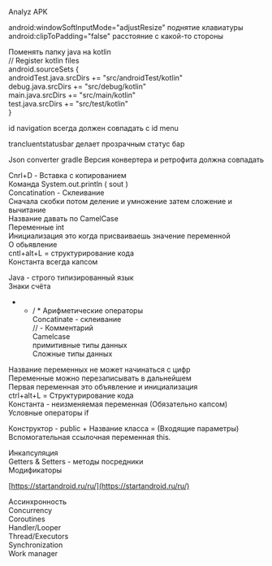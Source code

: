 Analyz APK  
  
android:windowSoftInputMode="adjustResize" поднятие клавиатуры  
android:clipToPadding="false" расстояние с какой-то стороны  
  
Поменять папку java на kotlin  
// Register kotlin files  
android.sourceSets {  
androidTest.java.srcDirs += "src/androidTest/kotlin"  
debug.java.srcDirs += "src/debug/kotlin"  
main.java.srcDirs += "src/main/kotlin"  
test.java.srcDirs += "src/test/kotlin"  
}  
  
id navigation всегда должен совпадать с id menu  
  
trancluentstatusbar делает прозрачным статус бар  
  
  
  
  
  Json converter  gradle
Версия конвертера и ретрофита должна совпадать
  
  
Cnrl+D - Вставка с копированием  
Команда System.out.println ( sout )  
Concatination - Склеивание  
Сначала скобки потом деление и умножение затем сложение и вычитание  
Название давать по CamelCase  
Переменные int  
Инициализация это когда присваиваешь значение переменной  
О обьявление  
cntl+alt+L = структурирование кода  
Константа всегда капсом  
  
Java - строго типизированный язык  
Знаки счёта  
- + / * Арифметические операторы  
Concatinate - склеивание  
// - Комментарий  
Camelcase  
примитивные типы данных  
Сложные типы данных  
  
Название переменных не может начинаться с цифр  
Переменные можно перезаписывать в дальнейшем  
Первая переменная это объявление и инициализация  
ctrl+alt+L = Структурирование кода  
Константа - неизменяемая переменная (Обязательно капсом)  
Условные операторы if  
  
Конструктор - public + Название класса = (Входящие параметры)  
Вспомогательная ссылочная переменная this.  
  
Инкапсуляция  
Getters & Setters - методы посредники  
Модификаторы  
  
  
[https://startandroid.ru/ru/](https://startandroid.ru/ru/)  
  
Ассинхронность  
Concurrency  
Coroutines  
Handler/Looper  
Thread/Executors  
Synchronization  
Work manager